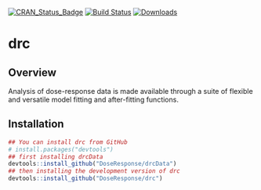 
[![CRAN\_Status\_Badge](http://www.r-pkg.org/badges/version/drc)](https://cran.r-project.org/package=medrc) [![Build Status](https://travis-ci.org/DoseResponse/drc.svg?branch=master)](https://travis-ci.org/DoseResponse/medrc) [![Downloads](https://cranlogs.r-pkg.org/badges/drc)](https://cranlogs.r-pkg.org/)

drc
===

Overview
--------

Analysis of dose-response data is made available through a suite of flexible and versatile model fitting and after-fitting functions.

Installation
------------

``` r
## You can install drc from GitHub
# install.packages("devtools")
## first installing drcData
devtools::install_github("DoseResponse/drcData")
## then installing the development version of drc
devtools::install_github("DoseResponse/drc")
```

